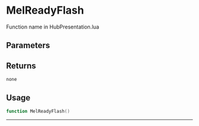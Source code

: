 # MelReadyFlash
Function name in HubPresentation.lua
## Parameters

## Returns
`none`
## Usage
```lua
function MelReadyFlash()
```
---
